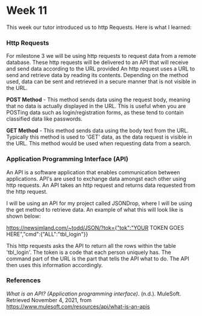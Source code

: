 # Week 11

This week our tutor introduced us to http Requests. Here is what I learned:

### Http Requests

For milestone 3 we will be using http requests to request data from a remote database. These http requests will be delivered to an API that will receive and send data according to the URL provided An http request uses a URL to send and retrieve data by reading its contents. Depending on the method used, data can be sent and retrieved in a secure manner that is not visible in the URL.

**POST Method** - This method sends data using the request body, meaning that no data is actually displayed in the URL. This is useful when you are POSTing data such as login/registration forms, as these tend to contain classified data like passwords.

**GET Method** - This method sends data using the body text from the URL. Typically this method is used to 'GET' data, as the data request is visible in the URL. This method would be used when requesting data from a search.

### Application Programming Interface (API)

An API is a software application that enables communication between applications. API's are used to exchange data amongst each other using http requests. An API takes an http request and returns data requested from the http request.

I will be using an API for my project called JSONDrop, where I will be using the get method to retrieve data. An example of what this will look like is shown below:

https://newsimland.com/~todd/JSON/?tok={"tok":"YOUR TOKEN GOES HERE","cmd":{"ALL":"tbl_login"}}

This http requests asks the API to return all the rows within the table 'tbl_login'. The token is a code that each person uniquely has. The command part of the URL is the part that tells the API what to do. The API then uses this information accordingly.



### References

*What is an API? (Application programming interface)*. (n.d.). MuleSoft. Retrieved November 4, 2021, from https://www.mulesoft.com/resources/api/what-is-an-apis